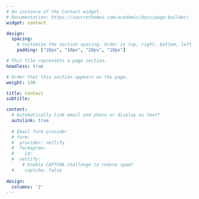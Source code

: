```yaml
---
# An instance of the Contact widget.
# Documentation: https://sourcethemes.com/academic/docs/page-builder/
widget: contact

design:
  spacing:
    # Customize the section spacing. Order is top, right, bottom, left.
    padding: ["20px", "10px", "20px", "10px"]

# This file represents a page section.
headless: true

# Order that this section appears on the page.
weight: 130

title: Contact
subtitle:

content:
  # Automatically link email and phone or display as text?
  autolink: true
  
  # Email form provider
  # form:
  #  provider: netlify
  #  formspree:
  #    id:
  #  netlify:
      # Enable CAPTCHA challenge to reduce spam?
  #    captcha: false
  
design:
  columns: '2'
---
```

